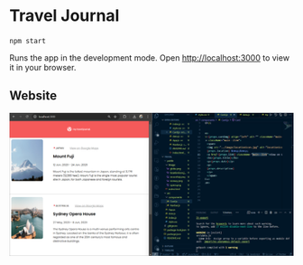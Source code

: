 # Travel Journal


```shell 
npm start 
```
Runs the app in the development mode.
Open [http://localhost:3000](http://localhost:3000) to view it in your browser.


## Website
<img src="public/image/Screenshot 2024-12-16 233457.png">


